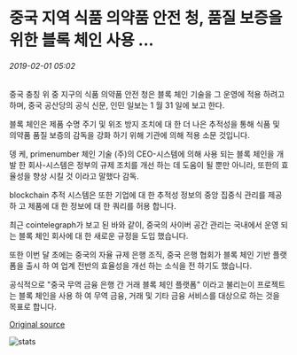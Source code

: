 # 중국 지역 식품 의약품 안전 청, 품질 보증을 위한 블록 체인 사용 ...

###### 2019-02-01 05:02

중국 충칭 위 중 지구의 식품 의약품 안전 청은 블록 체인 기술을 그 운영에 적용 하려고 하며, 중국 공산당의 공식 신문, 인민 일보는 1 월 31 일에 보고 한다.

블록 체인은 제품 수명 주기 및 위조 방지 조치에 대 한 더 나은 추적성을 통해 식품 및 의약품 품질 보증의 감독을 강화 하기 위해 기관에 의해 적용 소문 것입니다.

뎅 케, primenumber 체인 기술 (주)의 CEO-시스템에 의해 사용 되는 블록 체인을 개발 한 회사-시스템은 정부의 규제 조치를 개선 하는 데 도움이 될 뿐만 아니라, 또한의 효율성을 향상 시킬 것 이라고 말했다 감독.

blockchain 추적 시스템은 또한 기업에 대 한 추적성 정보의 중앙 집중식 관리를 제공 하 고 제품에 대 한 정보에 대 한 쿼리를 허용 합니다.

최근 cointelegraph가 보고 된 바와 같이, 중국의 사이버 공간 관리는 국내에서 운영 되는 블록 체인 회사에 대 한 새로운 규정을 도입 했습니다.

또한 이번 달 초에는 중국의 자율 규제 은행 조직, 중국 은행 협회가 블록 체인 기반 플랫폼을 출시 하 여 업계 전반의 효율성을 개선 하는 소식을 전 하기도 했습니다.

공식적으로 "중국 무역 금융 은행 간 거래 블록 체인 플랫폼" 이라고 불리는이 프로젝트는 블록 체인을 사용 하 여 무역 금융, 거래 및 기타 금융 서비스를 대상으로 하는 것을 목표로 합니다.

[Original source](https://cointelegraph.com/news/chinese-district-food-and-drug-administration-to-use-blockchain-for-quality-assurance)

![stats](https://c.statcounter.com/11760860/0/a89fa40b/1/ "stats")